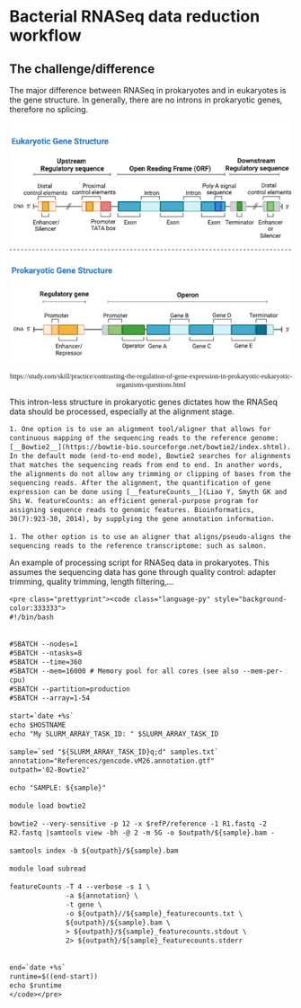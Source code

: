 # Bacterial RNASeq data reduction workflow

## The challenge/difference

The major difference between RNASeq in prokaryotes and in eukaryotes is the gene structure. In generally, there are no introns in prokaryotic genes, therefore no splicing.


<p align = "center">
<img src="https://raw.githubusercontent.com/ucdavis-bioinformatics-training/2025-June-RNA-Seq-Analysis/master/data_reduction/alignment_mm_figures/bacterialrnaseq_figures1.png" alt="prokaryotic gene structure" width="700px"/>
</p>

<p align = "center" style="font-family:Times;font-size:12px;">
https://study.com/skill/practice/contrasting-the-regulation-of-gene-expression-in-prokaryotic-eukaryotic-organisms-questions.html
</p>

This intron-less structure in prokaryotic genes dictates how the RNASeq data should be processed, especially at the alignment stage.

    1. One option is to use an alignment tool/aligner that allows for continuous mapping of the sequencing reads to the reference genome: [__Bowtie2__](https://bowtie-bio.sourceforge.net/bowtie2/index.shtml). In the default mode (end-to-end mode), Bowtie2 searches for alignments that matches the sequencing reads from end to end. In another words, the alignments do not allow any trimming or clipping of bases from the sequencing reads. After the alignment, the quantification of gene expression can be done using [__featureCounts__](Liao Y, Smyth GK and Shi W. featureCounts: an efficient general-purpose program for assigning sequence reads to genomic features. Bioinformatics, 30(7):923-30, 2014), by supplying the gene annotation information.

    1. The other option is to use an aligner that aligns/pseudo-aligns the sequencing reads to the reference transcriptome: such as salmon.


An example of processing script for RNASeq data in prokaryotes. This assumes the sequencing data has gone through quality control: adapter trimming, quality trimming, length filtering,...

    <pre class="prettyprint"><code class="language-py" style="background-color:333333">
    #!/bin/bash


    #SBATCH --nodes=1
    #SBATCH --ntasks=8
    #SBATCH --time=360
    #SBATCH --mem=16000 # Memory pool for all cores (see also --mem-per-cpu)
    #SBATCH --partition=production
    #SBATCH --array=1-54
    
    start=`date +%s`
    echo $HOSTNAME
    echo "My SLURM_ARRAY_TASK_ID: " $SLURM_ARRAY_TASK_ID
    
    sample=`sed "${SLURM_ARRAY_TASK_ID}q;d" samples.txt`
    annotation="References/gencode.vM26.annotation.gtf"
    outpath='02-Bowtie2'
    
    echo "SAMPLE: ${sample}"
    
    module load bowtie2

    bowtie2 --very-sensitive -p 12 -x $refP/reference -1 R1.fastq -2 R2.fastq |samtools view -bh -@ 2 -m 5G -o $outpath/${sample}.bam -
    
    samtools index -b ${outpath}/${sample}.bam
    
    module load subread
    
    featureCounts -T 4 --verbose -s 1 \
                  -a ${annotation} \
                  -t gene \
                  -o ${outpath}//${sample}_featurecounts.txt \
                  ${outpath}/${sample}.bam \
                  > ${outpath}/${sample}_featurecounts.stdout \
                  2> ${outpath}/${sample}_featurecounts.stderr
    
    
    end=`date +%s`
    runtime=$((end-start))
    echo $runtime
    </code></pre>

